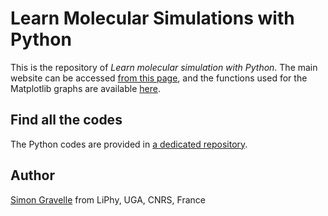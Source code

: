 # Learn Molecular Simulations with Python

This is the repository of _Learn molecular simulation with Python_. The main website can be accessed [from this page](https://mdcourse.github.io/),
and the functions used for the Matplotlib graphs are available [here](https://github.com/simongravelle/pyplot-perso).

## Find all the codes

The Python codes are provided in [a dedicated repository](https://github.com/mdcourse/python-codes). 

## Author

[Simon Gravelle](https://github.com/simongravelle) from LiPhy, UGA, CNRS, France
